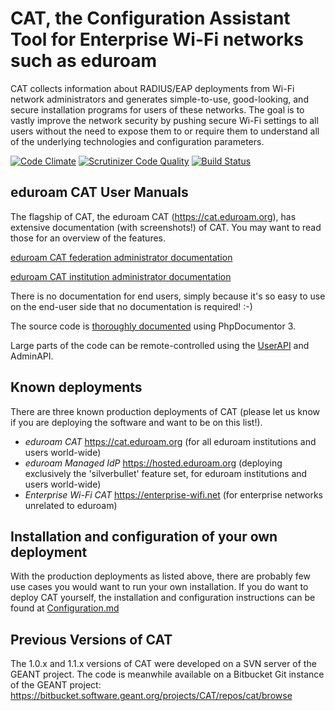 CAT, the Configuration Assistant Tool for Enterprise Wi-Fi networks such as eduroam
===================================================================================

CAT collects information about RADIUS/EAP deployments from Wi-Fi network administrators and generates simple-to-use, good-looking, and secure installation programs for users of these networks. The goal is to vastly improve the network security by pushing secure Wi-Fi settings to all users without the need to expose them to or require them to understand all of the underlying technologies and configuration parameters.

[![Code Climate](https://codeclimate.com/github/GEANT/CAT/badges/gpa.svg)](https://codeclimate.com/github/GEANT/CAT)
[![Scrutinizer Code Quality](https://scrutinizer-ci.com/g/GEANT/CAT/badges/quality-score.png?b=master)](https://scrutinizer-ci.com/g/GEANT/CAT/?branch=master)
[![Build Status](https://scrutinizer-ci.com/g/GEANT/CAT/badges/build.png?b=master)](https://scrutinizer-ci.com/g/GEANT/CAT/build-status/master)

eduroam CAT User Manuals
------------------------
The flagship of CAT, the eduroam CAT (https://cat.eduroam.org), has extensive documentation (with screenshots!) of CAT. You may want to read those for an overview of the features.

[eduroam CAT federation administrator documentation](https://wiki.geant.org/display/H2eduroam/A+guide+to+eduroam+CAT+for+federation+administrators)

[eduroam CAT institution administrator documentation](https://wiki.geant.org/display/H2eduroam/A+guide+to+eduroam+CAT+for+institution+administrators)

There is no documentation for end users, simply because it's so easy to use on the end-user side that no documentation is required! :-)

The source code is [thoroughly documented](https://geant.github.io/CAT/web/apidoc/) using PhpDocumentor 3.

Large parts of the code can be remote-controlled using the [UserAPI](tutorials/UserAPI.md) and AdminAPI.

Known deployments
-----------------
There are three known production deployments of CAT (please let us know if you are deploying the software and want to be on this list!).

* *eduroam CAT* https://cat.eduroam.org (for all eduroam institutions and users world-wide)
* *eduroam Managed IdP* https://hosted.eduroam.org (deploying exclusively the 'silverbullet' feature set, for eduroam institutions and users world-wide)
* *Enterprise Wi-Fi CAT* https://enterprise-wifi.net (for enterprise networks unrelated to eduroam)

Installation and configuration of your own deployment
-----------------------------------------------------
With the production deployments as listed above, there are probably few use cases you would want to run your own installation. If you do want to deploy CAT yourself, the installation and configuration instructions can be found at [Configuration.md](tutorials/Configuration.md)

Previous Versions of CAT
------------------------
The 1.0.x and 1.1.x versions of CAT were developed on a SVN server of the GEANT project. The code is meanwhile available on a Bitbucket Git instance of the GEANT project: https://bitbucket.software.geant.org/projects/CAT/repos/cat/browse
